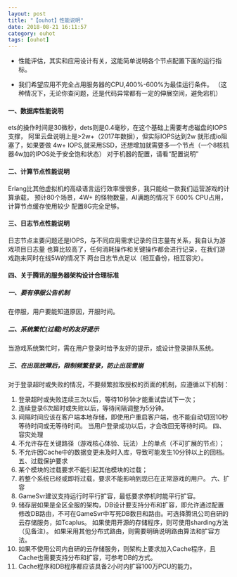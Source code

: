 ```yaml
---
layout: post
title: "【ouhot】性能说明"
date: 2018-08-21 16:11:57
category: ouhot
tags: [ouhot]
---
```


- 性能评估，其实和应用设计有关，这能简单说明各个节点配置下面的运行指标。

- 我们希望应用不完全占用服务器的CPU,400%-600%为最佳运行条件。
（这种情况下，无论你查问题，还是代码异常都有一定的伸展空间，避免宕机）

<div class="divider"></div>

#### 一、数据库性能说明

ets的操作时间是30微秒，dets则是0.4毫秒，在这个基础上需要考虑磁盘的IOPS支撑，
阿里云盘说明上是>2w+（2017年数据），但实际IOPS达到2w 就形成io阻塞了，如果要做
4w+ IOPS,就采用SSD，还想增加就需要多一个节点（一个8核机器4w加的IPOS处于安全饱和状态）
对于机器的配置，请看“配置说明”

#### 二、计算节点性能说明

Erlang比其他虚拟机的高级语言运行效率慢很多，我只能给一款我们运营游戏的计算承载，
预计80个场景，4W+ 的怪物数量，AI满跑的情况下 600% CPU占用，计算节点缓存使用较少
配置8G完全足够。

#### 三、日志节点性能说明

日志节点主要问题还是IOPS，与不同应用需求记录的日志量有关系，我自认为游戏项目日志量
也算比较高了，任何消耗操作和关键操作都会进行记录，在我们游戏跑来同时在线5W的情况下
两台日志节点足以（相互备份，相互容灾）。

#### 四、关于腾讯的服务器架构设计合理标准
##### 一、要有停服公告机制
在停服，用户要能知道原因，开服时间。
##### 二、系统繁忙(过载)时的友好提示
当游戏系统繁忙时，需在用户登录时给予友好的提示，或设计登录排队系统。
##### 三、在出现故障后，限制频繁登录，防止出现雪崩
对于登录超时或失败的情况，不要频繁拉取授权的页面的机制，应遵循以下机制：
1. 登录超时或失败连续三次以后，等待10秒钟才能重试尝试下一次；
2. 连续登录6次超时或失败以后，等待间隔调整为5分钟。
3. 间隔时间应该在客户端本地存储，即使用户重启客户端，也不能自动切回10秒等待时间或无等待时间。
当用户登录成功以后，才会改回无等待时间。
四、容灾处理
1. 不允许存在关键路径（游戏核心体验、玩法）上的单点（不可扩展的节点）；
2. 不允许因Cache中的数据变更未及时入库，导致可能发生10分钟以上的回档。
五、过载保护要求
1. 某个模块的过载要求不能引起其他模块的过载；
2. 若整个系统已经或即将过载，要求不能影响到现已在正常游戏的用户。
六、扩容
1. GameSvr建议支持运行时平行扩容，最低要求停机时能平行扩容。
2. 储存层如果是全区全服的架构，DB设计要支持分布和扩容，即允许通过配置修改DB路由，不可在GameSvr中写死DB数目和路由。可选择腾讯公司自研的云存储服务，如Tcaplus。
  如果使用开源的存储程序，则可使用sharding方法（见备注）。
  如果采用其他分布式路由，则需要明确说明路由算法和扩容方法。
3. 如果不使用公司内自研的云存储服务，则架构上要求加入Cache程序，且Cache也需要支持分布和扩容，可参考DB的方式。
4. Cache程序和DB程序都应该具备2小时内扩容100万PCU的能力。
